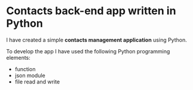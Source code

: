 # Contacts back-end app written in Python

I have created a simple **contacts management application** using Python.

To develop the app I have used the following Python programming elements:

- function
- json module
- file read and write

